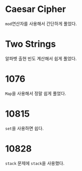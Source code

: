 # Caesar Cipher

`mod`연산자를 사용해서 간단하게 풀었다.

# Two Strings

알파벳 출현 빈도 계산해서 쉽게 풀었다.

# 1076

`Map`을 사용해서 정말 쉽게 풀었다.

# 10815

`set`을 사용하면 쉽다.

# 10828

`stack` 문제에 `stack`을 사용했다.


